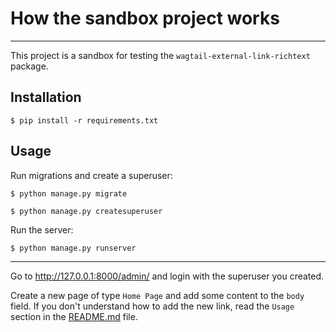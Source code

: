 # How the sandbox project works

-----

This project is a sandbox for testing the `wagtail-external-link-richtext` package.


## Installation

```console
$ pip install -r requirements.txt
```

## Usage

Run migrations and create a superuser:

```console
$ python manage.py migrate
```

```console
$ python manage.py createsuperuser
```

Run the server:

```console
$ python manage.py runserver
```

-----

Go to http://127.0.0.1:8000/admin/ and login with the superuser you created.

Create a new page of type `Home Page` and add some content to the `body` field.
If you don't understand how to add the new link, read the `Usage` section in the [README.md](../README.md) file.